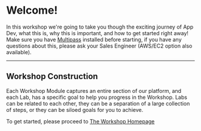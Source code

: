 # Welcome!
In this workshop we're going to take you though the exciting journey of App Dev, what this is, why this is important, and how to get started right away!
Make sure you have [Multipass](https://multipass.run) installed before starting, if you have any questions about this, please ask your Sales Engineer (AWS/EC2 option also available).

---

## Workshop Construction
Each Workshop Module captures an entire section of our platform, and each Lab, has a specific goal to help you progress in the Workshop. Labs can be related to each other, they can be a separation of a large collection of steps, or they can be siloed goals for you to achieve.

To get started, please proceed to [The Workshop Homepage](https://signalfx.github.io/app-dev-workshop/)
